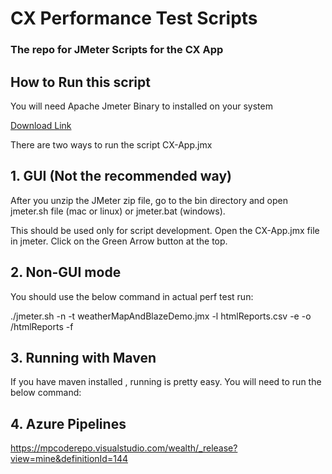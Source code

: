 # CX Performance Test Scripts #

### The repo for JMeter Scripts for the CX App ###

## How to Run this script ##

You will need Apache Jmeter Binary to installed on your system

[Download Link ](https://archive.apache.org/dist/jmeter/binaries/)

There are two ways to run the script CX-App.jmx 

## 1. GUI (Not the recommended way) ##

After you unzip the JMeter zip file, go to the bin directory and open jmeter.sh file (mac or linux) or jmeter.bat (windows).

This should be used only for script development. Open the CX-App.jmx file in jmeter. Click on the Green Arrow button at the top.

## 2. Non-GUI mode ##

You should use the below command in actual  perf test run:

./jmeter.sh -n -t weatherMapAndBlazeDemo.jmx  -l htmlReports.csv -e -o /htmlReports -f


## 3. Running with Maven

If you have maven installed , running is pretty easy. You will need to run the below command:


## 4. Azure Pipelines

https://mpcoderepo.visualstudio.com/wealth/_release?view=mine&definitionId=144

